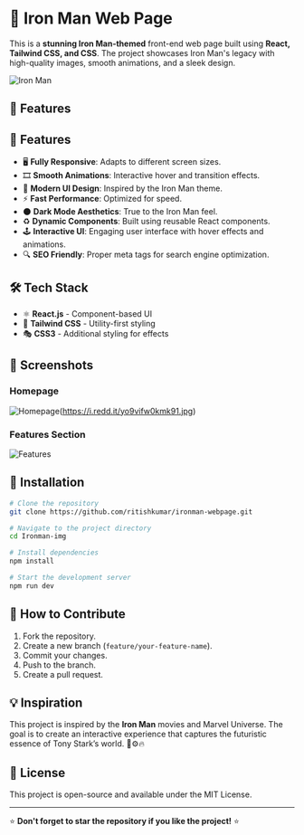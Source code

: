 # 🦾 Iron Man Web Page

This is a **stunning Iron Man-themed** front-end web page built using **React, Tailwind CSS, and CSS**. The project showcases Iron Man's legacy with high-quality images, smooth animations, and a sleek design.

![Iron Man]((https://encrypted-tbn0.gstatic.com/images?q=tbn:ANd9GcTO-iaGvNgGqKcG2sebfjrlZd6NJ52q0SbgnA&s) (https://i.redd.it/yo9vifw0kmk91.jpg)) 

## 🚀 Features
## 🚀 Features

- 🖥️ **Fully Responsive**: Adapts to different screen sizes.
- 🎞️ **Smooth Animations**: Interactive hover and transition effects.
- 🎨 **Modern UI Design**: Inspired by the Iron Man theme.
- ⚡ **Fast Performance**: Optimized for speed.
- 🌑 **Dark Mode Aesthetics**: True to the Iron Man feel.
- ♻️ **Dynamic Components**: Built using reusable React components.
- 🕹️ **Interactive UI**: Engaging user interface with hover effects and animations.
- 🔍 **SEO Friendly**: Proper meta tags for search engine optimization.

## 🛠 Tech Stack

- ⚛️ **React.js** - Component-based UI
- 🎯 **Tailwind CSS** - Utility-first styling
- 🎭 **CSS3** - Additional styling for effects
## 📸 Screenshots

### Homepage
![Homepage](https://encrypted-tbn0.gstatic.com/images?q=tbn:ANd9GcQH76xp8s5XAh0O1i9dVoFOFZP1KCyfUw1oPQ&s)(https://i.redd.it/yo9vifw0kmk91.jpg)

### Features Section
![Features](https://encrypted-tbn0.gstatic.com/images?q=tbn:ANd9GcR2nyQDE4vcwipu7yY7fQkBYtNMsz7g-1Ghtw&s)

## 🔧 Installation

```bash
# Clone the repository
git clone https://github.com/ritishkumar/ironman-webpage.git

# Navigate to the project directory
cd Ironman-img

# Install dependencies
npm install

# Start the development server
npm run dev
```

## 🌟 How to Contribute

1. Fork the repository.
2. Create a new branch (`feature/your-feature-name`).
3. Commit your changes.
4. Push to the branch.
5. Create a pull request.

## 💡 Inspiration
This project is inspired by the **Iron Man** movies and Marvel Universe. The goal is to create an interactive experience that captures the futuristic essence of Tony Stark’s world. 🦾⚙️🔥

## 📜 License

This project is open-source and available under the MIT License.

---

⭐ **Don't forget to star the repository if you like the project!** ⭐
